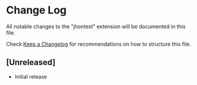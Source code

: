 # Change Log

All notable changes to the "jhontest" extension will be documented in this file.

Check [Keep a Changelog](http://keepachangelog.com/) for recommendations on how to structure this file.

## [Unreleased]

- Initial release